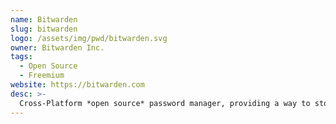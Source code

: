 ```yaml
---
name: Bitwarden
slug: bitwarden
logo: /assets/img/pwd/bitwarden.svg
owner: Bitwarden Inc.
tags:
  - Open Source
  - Freemium
website: https://bitwarden.com
desc: >-
  Cross-Platform *open source* password manager, providing a way to store your login credentials, such as passwords, IDs and much more.
---
```

